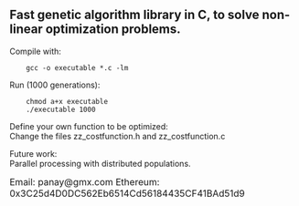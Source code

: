 ## Fast genetic algorithm library in C, to solve non-linear optimization problems.

Compile with:
```
    gcc -o executable *.c -lm
```

Run (1000 generations):
```
    chmod a+x executable
    ./executable 1000
```

Define your own function to be optimized:  
    Change the files zz_costfunction.h and zz_costfunction.c

Future work:  
    Parallel processing with distributed populations.

<font size="3">
Email: panay@gmx.com  
Ethereum: 0x3C25d4D0DC562Eb6514Cd56184435CF41BAd51d9
</font>   
